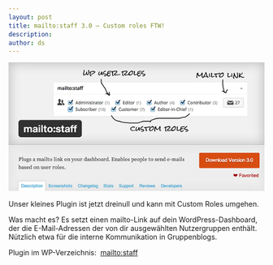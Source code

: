```yaml
---
layout: post
title: mailto:staff 3.0 – Custom roles FTW!
description:
author: ds
---
```


![mailto-staff](/content/images/2015/02/mailto-staff-3.jpg)

Unser kleines Plugin ist jetzt dreinull und kann mit Custom Roles umgehen.

Was macht es? Es setzt einen mailto-Link auf dein WordPress-Dashboard, der die E-Mail-Adressen der von dir ausgewählten Nutzergruppen enthält. Nützlich etwa für die interne Kommunikation in Gruppenblogs.

Plugin im WP-Verzeichnis:  [mailto:staff](http://wordpress.org/extend/plugins/mailtostaff/)



